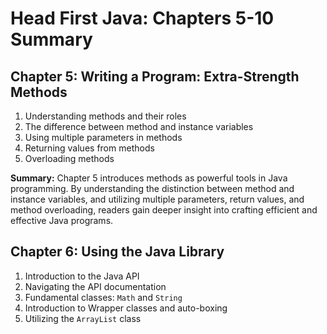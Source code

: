 # Head First Java: Chapters 5-10 Summary

## Chapter 5: Writing a Program: Extra-Strength Methods
1. Understanding methods and their roles
2. The difference between method and instance variables
3. Using multiple parameters in methods
4. Returning values from methods
5. Overloading methods

**Summary:** Chapter 5 introduces methods as powerful tools in Java programming. By understanding the distinction between method and instance variables, and utilizing multiple parameters, return values, and method overloading, readers gain deeper insight into crafting efficient and effective Java programs.

## Chapter 6: Using the Java Library
1. Introduction to the Java API
2. Navigating the API documentation
3. Fundamental classes: `Math` and `String`
4. Introduction to Wrapper classes and auto-boxing
5. Utilizing the `ArrayList` class